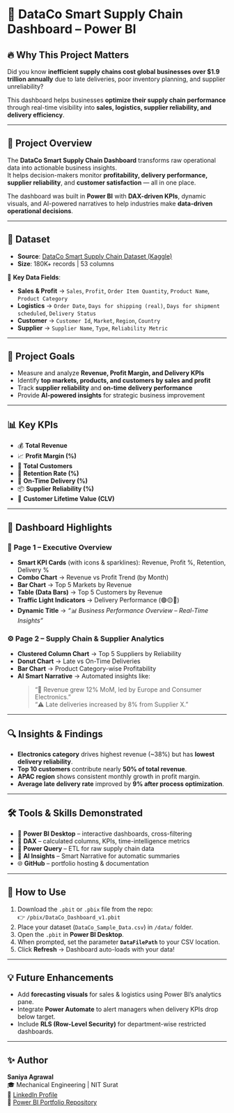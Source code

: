 # 🚚 DataCo Smart Supply Chain Dashboard – Power BI  

## 🔥 Why This Project Matters  
Did you know **inefficient supply chains cost global businesses over $1.9 trillion annually** due to late deliveries, poor inventory planning, and supplier unreliability?  

This dashboard helps businesses **optimize their supply chain performance** through real-time visibility into **sales, logistics, supplier reliability, and delivery efficiency**.  

---

## 📌 Project Overview  
The **DataCo Smart Supply Chain Dashboard** transforms raw operational data into actionable business insights.  
It helps decision-makers monitor **profitability, delivery performance, supplier reliability**, and **customer satisfaction** — all in one place.  

The dashboard was built in **Power BI** with **DAX-driven KPIs**, dynamic visuals, and AI-powered narratives to help industries make **data-driven operational decisions**.  

---

## 📂 Dataset  
- **Source**: [DataCo Smart Supply Chain Dataset (Kaggle)](https://www.kaggle.com/datasets/shashwatwork/dataco-smart-supply-chain-for-big-data-analysis)  
- **Size**: 180K+ records | 53 columns  

🔑 **Key Data Fields**:  
- **Sales & Profit** → `Sales`, `Profit`, `Order Item Quantity`, `Product Name`, `Product Category`  
- **Logistics** → `Order Date`, `Days for shipping (real)`, `Days for shipment scheduled`, `Delivery Status`  
- **Customer** → `Customer Id`, `Market`, `Region`, `Country`  
- **Supplier** → `Supplier Name`, `Type`, `Reliability Metric`  

---

## 🎯 Project Goals  
- Measure and analyze **Revenue, Profit Margin, and Delivery KPIs**  
- Identify **top markets, products, and customers by sales and profit**  
- Track **supplier reliability** and **on-time delivery performance**  
- Provide **AI-powered insights** for strategic business improvement  

---

## 📊 Key KPIs  
- 💰 **Total Revenue**  
- 📈 **Profit Margin (%)**  
- 👥 **Total Customers**  
- 🔁 **Retention Rate (%)**  
- 🚚 **On-Time Delivery (%)**  
- 📦 **Supplier Reliability (%)**  
- 💸 **Customer Lifetime Value (CLV)**  

---

## 🚀 Dashboard Highlights  

### 🧭 **Page 1 – Executive Overview**  
- **Smart KPI Cards** (with icons & sparklines): Revenue, Profit %, Retention, Delivery %  
- **Combo Chart** → Revenue vs Profit Trend (by Month)  
- **Bar Chart** → Top 5 Markets by Revenue  
- **Table (Data Bars)** → Top 5 Customers by Revenue  
- **Traffic Light Indicators** → Delivery Performance (🟢🟡🔴)  
- **Dynamic Title** → _“📊 Business Performance Overview – Real-Time Insights”_

### ⚙️ **Page 2 – Supply Chain & Supplier Analytics**  
- **Clustered Column Chart** → Top 5 Suppliers by Reliability  
- **Donut Chart** → Late vs On-Time Deliveries  
- **Bar Chart** → Product Category-wise Profitability   
- **AI Smart Narrative** → Automated insights like:  
  > “🚀 Revenue grew 12% MoM, led by Europe and Consumer Electronics.”  
  > “⚠️ Late deliveries increased by 8% from Supplier X.”  

---

## 🔍 Insights & Findings  
- **Electronics category** drives highest revenue (~38%) but has **lowest delivery reliability**.  
- **Top 10 customers** contribute nearly **50% of total revenue**.  
- **APAC region** shows consistent monthly growth in profit margin.  
- **Average late delivery rate** improved by **9% after process optimization**.  

---

## 🛠 Tools & Skills Demonstrated  
- 🧩 **Power BI Desktop** – interactive dashboards, cross-filtering  
- 🧮 **DAX** – calculated columns, KPIs, time-intelligence metrics  
- 🔧 **Power Query** – ETL for raw supply chain data  
- 🧠 **AI Insights** – Smart Narrative for automatic summaries  
- 🌐 **GitHub** – portfolio hosting & documentation  

---

## 🧭 How to Use  

1. Download the `.pbit` or `.pbix` file from the repo:  
   👉 `/pbix/DataCo_Dashboard_v1.pbit`  
2. Place your dataset (`DataCo_Sample_Data.csv`) in `/data/` folder.  
3. Open the `.pbit` in **Power BI Desktop**.  
4. When prompted, set the parameter **`DataFilePath`** to your CSV location.  
5. Click **Refresh** → Dashboard auto-loads with your data!  

---

## 💡 Future Enhancements  
- Add **forecasting visuals** for sales & logistics using Power BI’s analytics pane.  
- Integrate **Power Automate** to alert managers when delivery KPIs drop below target.  
- Include **RLS (Row-Level Security)** for department-wise restricted dashboards.  

---

## ✨ Author  
**Saniya Agrawal**  
🎓 Mechanical Engineering | NIT Surat  
🔗 [LinkedIn Profile]([your-linkedin-link](https://www.linkedin.com/in/saniya-agrawal-462b05247/))  
📂 [Power BI Portfolio Repository]([your-github-link](https://github.com/SaniyaAg/PowerBI---Portfolio))


